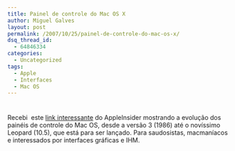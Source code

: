 ```yaml
---
title: Painel de controle do Mac OS X
author: Miguel Galves
layout: post
permalink: /2007/10/25/painel-de-controle-do-mac-os-x/
dsq_thread_id:
  - 64846334
categories:
  - Uncategorized
tags:
  - Apple
  - Interfaces
  - Mac OS
---
```

# 

Recebi  este [link interessante][1] do AppleInsider mostrando a evolução dos painéis de controle do Mac OS, desde a versão 3 (1986) até o novíssimo Leopard (10.5), que está para ser lançado. Para saudosistas, macmaníacos e interessados por interfaces gráficas e IHM.

 [1]: http://www.appleinsider.com/articles/07/10/24/road_to_mac_os_x_leopard_system_preferences.html&page=1